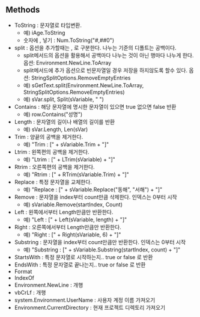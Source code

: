 ## Methods
- ToString : 문자열로 타입변환. 
    - 예) iAge.ToString
    - 숫자에 , 넣기 : Num.ToString("#,##0")
- split : 옵션을 추가할때는 , 로 구분한다. 나누는 기준의 디폴트는 공백이다.
    - split메서드의 옵션을 활용해서 공백마다 나누는 것이 아닌 행마다 나누게 한다. 옵션: Environment.NewLine.ToArray
    - split메서드에 추가 옵션으로 빈문자열일 경우 저장을 하지않도록 할수 있다. 옵션: StringSplitOptions.RemoveEmptyEntries
    - 예) sGetText.split(Environment.NewLine.ToArray, StringSplitOptions.RemoveEmptyEntries)
    - 예) sVar.split, Split(sVariable, " ")
- Contains : 해당 문자열에 명시한 문자열이 있으면 true 없으면 false 반환
    - 예) row.Contains("성명")
- Length : 문자열의 길이나 배열의 길이를 반환
    - 예) sVar.Length, Len(sVar)
- Trim : 양끝의 공백을 제거한다. 
    - 예) "Trim : [" + sVariable.Trim + "]"
- Ltrim : 왼쪽편의 공백을 제거한다.
    - 예) "Ltrim : [" + LTrim(sVariable) + "]"
- Rtrim : 오른쪽편의 공백을 제거한다.
    - 예) "Rtrim : [" + RTrim(sVariable.Trim) + "]"
- Replace : 특정 문자열을 교체한다.
    - 예) "Replace : [" + sVariable.Replace("동해", "서해") + "]"
- Remove : 문자열을 index부터 count만큼 삭제한다. 인덱스는 0부터 시작
    - 예) sVariable.Remove(startIndex, Count)
- Left : 왼쪽에서부터 Length만큼만 반환한다.
    - 예) "Left : [" + Left(sVariable, length) + "]"
- Right : 오른쪽에서부터 Length만큼만 반환한다.
    - 예) "Right : [" + Right(sVariable, 6) + "]"
- Substring : 문자열을 index부터 count만큼만 반환한다. 인덱스는 0부터 시작
    - 예) "Substring : [" + sVariable.Substring(startIndex, count) + "]"
- StartsWith : 특정 문자열로 시작하는지.. true or false 로 반환
- EndsWith : 특정 문자열로 끝나는지.. true or false 로 반환
- Format
- IndexOf
- Environment.NewLine : 개행
- vbCrLf : 개행
- system.Environment.UserName : 사용자 계정 이름 가져오기
- Environment.CurrentDirectory : 현재 프로젝트 디렉토리 가져오기